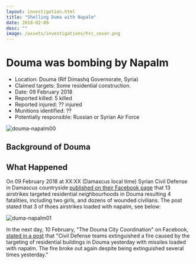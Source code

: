 ```yaml
---
layout: investigation.html
title: "Shelling Duma with Napalm"
date: 2018-02-09
desc: ""
image: /assets/investigations/hrc_cover.png
---
```


# Douma was bombing by Napalm

- Location: Douma (Rif Dimashq Governorate, Syria)
- Claimed targets: Some residential construction.
- Date: 09 February 2018
- Reported killed: 5 killed
- Reported injured: ?? injured
- Munitions identified: ??
- Potentially responsible: Russian or Syrian Air Force

![douma-napalm00](assets/duma-napalm00.jpg)

## Background of Douma


## What Happened

On 09 February 2018 at XX:XX (Damascus local time) Syrian Civil Defense in Damascus countryside [published on their Facebook page](https://www.facebook.com/SCDrifdimashq/posts/2092827634075868) that 13 airstrikes targeted residential neighbourhoods in Douma resulting 4 fatalities, including two girls, and dozens of wounded civilians. The post stated that 3 of thoes airstrikes loaded with napalm, see below:

![duma-napalm01](assets/duma-napalm01.jpg)

In the next day, 10 February, "The Douma City Coordination" on Facebook, [stated in a post](https://www.facebook.com/Douma.Revolution.2011/posts/1672415679506007) that "Civil Defense teams extinguished a fire caused by the targeting of residential buildings in Douma yesterday with missiles loaded with napalm. The fire broke out again despite being extinguished several times yesterday."




